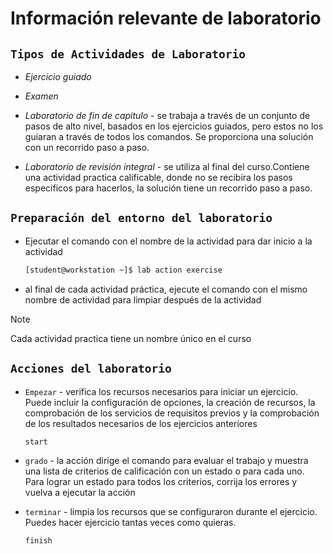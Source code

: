 # Información relevante de laboratorio

## `Tipos de Actividades de Laboratorio`
- *Ejercicio guiado*

- *Examen*

- *Laboratorio de fin de capitulo* - se trabaja a través de un conjunto de pasos de alto nivel, basados en los ejercicios guiados, pero estos no los guiaran a través de todos los comandos. Se proporciona una solución con un recorrido paso a paso.

- *Laboratorio de revisión integral* - se utiliza al final del curso.Contiene una actividad practica  calificable, donde no se recibira los pasos especificos para hacerlos, la solución tiene un recorrido paso a paso.


## `Preparación del entorno del laboratorio`

- Ejecutar el comando con el nombre de la actividad para dar inicio a la actividad
    ```bash
    [student@workstation ~]$ lab action exercise
    ```
- al final de cada actividad práctica, ejecute el comando con el mismo nombre de actividad para limpiar después de la actividad


> [!NOTE]
>Cada actividad practica tiene un nombre único en el curso

## `Acciones del laboratorio`
- `Empezar` - verifica los recursos necesarios para iniciar un ejercicio. Puede incluir la configuración de opciones, la creación de recursos, la comprobación de los servicios de requisitos previos y la comprobación de los resultados necesarios de los ejercicios anteriores

    ```bash
    start
    ```
- `grado` - la acción dirige el comando para evaluar el trabajo y muestra una lista de criterios de calificación con un estado o para cada uno. Para lograr un estado para todos los criterios, corrija los errores y vuelva a ejecutar la acción

- `terminar` - limpia los recursos que se configuraron durante el ejercicio. Puedes hacer ejercicio tantas veces como quieras.
    ```bash
    finish
    ```